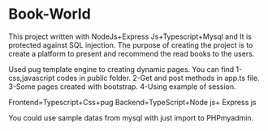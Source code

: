 # Book-World
This project written with NodeJs+Express Js+Typescript+Mysql and It is protected against SQL injection. The purpose of creating the project is to 
create a platform to present and recommend the read books to the users.

Used pug template engine to creating dynamic pages. You can find
1-css,javascript codes in public folder.
2-Get and post methods in app.ts file.
3-Some pages created with bootstrap.
4-Using example of session.

Frontend=Typescript+Css+pug
Backend=TypeScript+Node js+ Express js


You could use sample datas from mysql with just import to PHPmyadmin.

